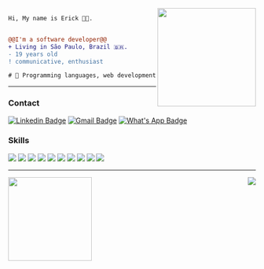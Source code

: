 <img align="right" height="200" src="https://media.giphy.com/media/ao9DUiTKH60XS/giphy.gif"/>

```diff
Hi, My name is Erick 👩‍💻.


@@I'm a software developer@@
+ Living in São Paulo, Brazil 🇧🇷.
- 19 years old
! communicative, enthusiast

# 📖 Programming languages, web development and mobile

```

<hr>
<div>
  <h3>Contact</h3>
</div>

[![Linkedin Badge](https://img.shields.io/badge/-LinkedIn-blue?style=flat-square&logo=Linkedin&logoColor=white&link=https://www.linkedin.com/in/erick-goes-sampaio/)](https://www.linkedin.com/in/erick-goes-sampaio/)
[![Gmail Badge](https://img.shields.io/badge/-erickgoessampaio@gmail.com-6633cc?style=flat-square&logo=Gmail&logoColor=white&link=mailto:erickgoessampaio@gmail.com)](mailto:erickgoessampaio@gmail.com)
[![What's App Badge](http://img.shields.io/badge/-Whatsapp-000?style=flat-square&color=dark-green&logo=Whatsapp&logoColor=white&link=https://web.whatsapp.com/send?phone=+5513981695875)](https://web.whatsapp.com/send?phone=+5513981695875)

<div>
  <h3>Skills</h3>
<div/>

<img src="https://img.shields.io/badge/javascript%20-%23323330.svg?&style=for-the-badge&logo=javascript&logoColor=%23F7DF1E"/>
<img src="https://img.shields.io/badge/typescript%20-%23007ACC.svg?&style=for-the-badge&logo=typescript&logoColor=white"/>
<img src="https://img.shields.io/badge/node.js%20-%2343853D.svg?&style=for-the-badge&logo=node.js&logoColor=white"/>
<img src="https://img.shields.io/badge/express.js%20-%23404d59.svg?&style=for-the-badge"/>
<img src="https://img.shields.io/badge/AWS%20-%23FF9900.svg?&style=for-the-badge&logo=amazon-aws&logoColor=white"/>
<img src="https://img.shields.io/badge/css3%20-%231572B6.svg?&style=for-the-badge&logo=css3&logoColor=white"/>
<img src="https://img.shields.io/badge/html5%20-%23E34F26.svg?&style=for-the-badge&logo=html5&logoColor=white"/>
<img src="https://img.shields.io/badge/mysql-%2300f.svg?&style=for-the-badge&logo=mysql&logoColor=red"/>
<img src="https://img.shields.io/badge/git%20-%23F05033.svg?&style=for-the-badge&logo=git&logoColor=white"/>
<img src="https://img.shields.io/badge/Ubuntu-E95420?style=for-the-badge&logo=ubuntu&logoColor=white"/>

<hr>
  
<div id="gitconfigs">
  <img height="170" src="https://github-readme-stats.vercel.app/api?username=ErickGoesSampaio&show_icons=true&title_color=9400D3&icon_color=79ff97&text_color=9f9f9f&bg_color=151515" />
  <img align="right" src="https://github-readme-stats.vercel.app/api/top-langs/?username=ErickGoesSampaio&layout=compact&title_color=fff&text_color=fff&bg_color=151515" />
</div>

<!--
**ErickGoesSampaio/ErickGoesSampaio** is a ✨ _special_ ✨ repository because its `README.md` (this file) appears on your GitHub profile.

Here are some ideas to get you started:

- 🔭 I’m currently working on ...
- 🌱 I’m currently learning ...
- 👯 I’m looking to collaborate on ...
- 🤔 I’m looking for help with ...
- 💬 Ask me about ...
- 📫 How to reach me: ...
- 😄 Pronouns: ...
- ⚡ Fun fact: ...
-->
